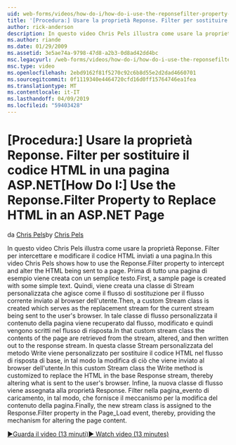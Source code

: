 ```yaml
---
uid: web-forms/videos/how-do-i/how-do-i-use-the-reponsefilter-property-to-replace-html-in-an-aspnet-page
title: '[Procedura:] Usare la proprietà Reponse. Filter per sostituire il codice HTML in una pagina ASP.NET | Microsoft Docs'
author: rick-anderson
description: In questo video Chris Pels illustra come usare la proprietà Reponse. Filter per intercettare e modificare il codice HTML inviati a una pagina. Prima di tutto una pagina di esempio viene creata w...
ms.author: riande
ms.date: 01/29/2009
ms.assetid: 3e5ae74a-9798-47d8-a2b3-0d8ad42dd4bc
msc.legacyurl: /web-forms/videos/how-do-i/how-do-i-use-the-reponsefilter-property-to-replace-html-in-an-aspnet-page
msc.type: video
ms.openlocfilehash: 2ebd9162f81f5270c92c6b8d55e2d2dad4660701
ms.sourcegitcommit: 0f1119340e4464720cfd16d0ff15764746ea1fea
ms.translationtype: MT
ms.contentlocale: it-IT
ms.lasthandoff: 04/09/2019
ms.locfileid: "59403428"
---
```

# <a name="how-do-i-use-the-reponsefilter-property-to-replace-html-in-an-aspnet-page"></a><span data-ttu-id="b2bbc-104">[Procedura:] Usare la proprietà Reponse. Filter per sostituire il codice HTML in una pagina ASP.NET</span><span class="sxs-lookup"><span data-stu-id="b2bbc-104">[How Do I:] Use the Reponse.Filter Property to Replace HTML in an ASP.NET Page</span></span>

<span data-ttu-id="b2bbc-105">da [Chris Pels](https://twitter.com/chrispels)</span><span class="sxs-lookup"><span data-stu-id="b2bbc-105">by [Chris Pels](https://twitter.com/chrispels)</span></span>

<span data-ttu-id="b2bbc-106">In questo video Chris Pels illustra come usare la proprietà Reponse. Filter per intercettare e modificare il codice HTML inviati a una pagina.</span><span class="sxs-lookup"><span data-stu-id="b2bbc-106">In this video Chris Pels shows how to use the Reponse.Filter property to intercept and alter the HTML being sent to a page.</span></span> <span data-ttu-id="b2bbc-107">Prima di tutto una pagina di esempio viene creata con un semplice testo.</span><span class="sxs-lookup"><span data-stu-id="b2bbc-107">First, a sample page is created with some simple text.</span></span> <span data-ttu-id="b2bbc-108">Quindi, viene creata una classe di Stream personalizzata che agisce come il flusso di sostituzione per il flusso corrente inviato al browser dell'utente.</span><span class="sxs-lookup"><span data-stu-id="b2bbc-108">Then, a custom Stream class is created which serves as the replacement stream for the current stream being sent to the user's browser.</span></span> <span data-ttu-id="b2bbc-109">In tale classe di flusso personalizzata il contenuto della pagina viene recuperato dal flusso, modificato e quindi vengono scritti nel flusso di risposta.</span><span class="sxs-lookup"><span data-stu-id="b2bbc-109">In that custom stream class the contents of the page are retrieved from the stream, altered, and then written out to the response stream.</span></span> <span data-ttu-id="b2bbc-110">In questa classe Stream personalizzata del metodo Write viene personalizzato per sostituire il codice HTML nel flusso di risposta di base, in tal modo la modifica di ciò che viene inviato al browser dell'utente.</span><span class="sxs-lookup"><span data-stu-id="b2bbc-110">In this custom Stream class the Write method is customized to replace the HTML in the base Response stream, thereby altering what is sent to the user's browser.</span></span> <span data-ttu-id="b2bbc-111">Infine, la nuova classe di flusso viene assegnata alla proprietà Response. Filter nella pagina\_evento di caricamento, in tal modo, che fornisce il meccanismo per la modifica del contenuto della pagina.</span><span class="sxs-lookup"><span data-stu-id="b2bbc-111">Finally, the new stream class is assigned to the Response.Filter property in the Page\_Load event, thereby, providing the mechanism for altering the page content.</span></span>

[<span data-ttu-id="b2bbc-112">&#9654;Guarda il video (13 minuti)</span><span class="sxs-lookup"><span data-stu-id="b2bbc-112">&#9654; Watch video (13 minutes)</span></span>](https://channel9.msdn.com/Blogs/ASP-NET-Site-Videos/how-do-i-use-the-reponsefilter-property-to-replace-html-in-an-aspnet-page)
